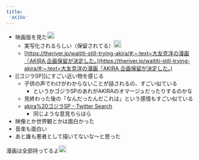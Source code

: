 ```yaml
---
title:
 'AKIRA'
---
```


- 映画版を見た<img src='https://scrapbox.io/api/pages/blu3mo-public/blu3mo/icon' alt='blu3mo.icon' height="19.5"/>
    - 実写化されるらしい（保留されてる）<img src='https://scrapbox.io/api/pages/blu3mo-public/akari/icon' alt='akari.icon' height="19.5"/>
    - [https://theriver.jp/waititi-still-trying-akira/#:~:text=大友克洋の漫画『AKIRA,企画保留が決定した。](https://theriver.jp/waititi-still-trying-akira/#:~:text=大友克洋の漫画『AKIRA,企画保留が決定した。)
- [[ゴジラSP]]にすごい近い物を感じる
    - 子供の声でわけがわからないことが話されるの、すごい似ている
        - というかゴジラSPのあれがAKIRAのオマージュだったりするのかな
    - 見終わった後の「なんだったんだこれは」という感情もすごい似ている
    - [akira%20ゴジラSP - Twitter Search](https://twitter.com/search?q=akira%20ゴジラSP&src=typed_query)
        - 同じような意見ちらほら
- 映像とか世界観とかは面白かった
- 音楽も面白い
- あと誰も悪者として描いてないな〜と思った

漫画は全部持ってるよ<img src='https://scrapbox.io/api/pages/blu3mo-public/akari/icon' alt='akari.icon' height="19.5"/>
